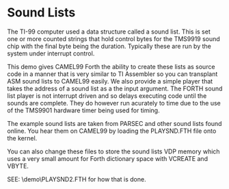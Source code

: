 # Sound Lists

The TI-99 computer used a data structure called a sound list. This is set one or more counted strings that hold control bytes for the TMS9919 sound chip with the final byte being the duration. Typically these are run by the system under interrupt control.

This demo gives CAMEL99 Forth the ability to create these lists as source code in a manner that is very similar to TI Assembler so you can transplant ASM sound lists to CAMEL99 easily. We also provide a simple player that takes the address of a sound list as a the input argument.  The FORTH sound list player is not interrupt driven and so delays executing code until the sounds are complete. They do however run acurately to time due to the use of the TMS9901 hardware timer being used for timing.

The example sound lists are taken from PARSEC and other sound lists found online.
You hear them on CAMEL99 by loading the PLAYSND.FTH file onto the kernel.

You can also change these files to store the sound lists VDP memory which uses a very small amount for Forth dictionary space with VCREATE and VBYTE.

SEE: \demo\PLAYSND2.FTH for how that is done.
